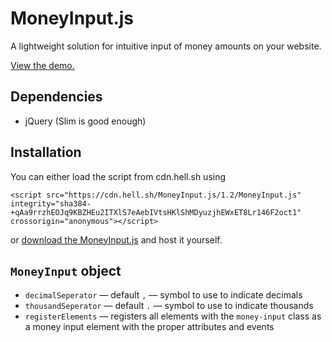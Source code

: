 # MoneyInput.js

A lightweight solution for intuitive input of money amounts on your website.

[View the demo.](https://hellshltd.github.io/MoneyInput.js/)

## Dependencies

- jQuery (Slim is good enough)

## Installation

You can either load the script from cdn.hell.sh using

    <script src="https://cdn.hell.sh/MoneyInput.js/1.2/MoneyInput.js" integrity="sha384-+qAa9rrzhEOJq9KBZHEu2ITXlS7eAebIVtsHKlShMDyuzjhEWxET8Lr146F2oct1" crossorigin="anonymous"></script>

or [download the MoneyInput.js](https://raw.githubusercontent.com/hellshltd/MoneyInput.js/master/MoneyInput.js) and host it yourself.

## `MoneyInput` object

- `decimalSeperator` — default `,` — symbol to use to indicate decimals
- `thousandSeperator` — default `.` — symbol to use to indicate thousands
- `registerElements` — registers all elements with the `money-input` class as a money input element with the proper attributes and events
